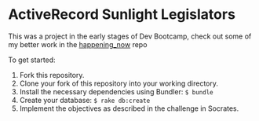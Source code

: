 ActiveRecord Sunlight Legislators
=================================

This was a project in the early stages of Dev Bootcamp, check out some of my better work in the [happening_now](https://github.com/dbcfoxes2014/happening_now) repo

To get started:

1. Fork this repository.
2. Clone your fork of this repository into your working directory.
3. Install the necessary dependencies using Bundler: `$ bundle`
4. Create your database: `$ rake db:create`
5. Implement the objectives as described in the challenge in Socrates.
